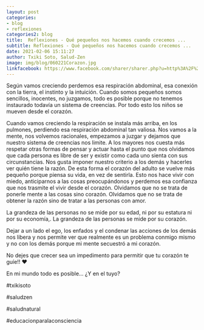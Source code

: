 ```yaml
---
layout: post
categories:
- blog
- reflexiones
categories2: blog
title:  Reflexiones - Qué pequeños nos hacemos cuando crecemos ...
subtitle: Reflexiones - Qué pequeños nos hacemos cuando crecemos ...
date: 2021-02-06 15:11:27
author: Txiki Soto, Salud-Zen
image: img/blog/060221Corazon.jpg
linkfacebook: https://www.facebook.com/sharer/sharer.php?u=http%3A%2F%2Fwww.salud-zen.com%2Fblog%2Freflexiones%2F2021%2F02%2F06%2Freflexiones-corazon.html&amp;src=sdkpreparse
---
```

Según vamos creciendo perdemos esa respiración abdominal, esa conexión con la tierra, el instinto y la intuición. Cuando somos pequeños somos sencillos, inocentes, no juzgamos, todo es posible porque no tenemos instaurado todavía un sistema de creencias. Por todo esto los niños se mueven desde el corazón.

Cuando vamos creciendo la respiración se instala más arriba, en los pulmones, perdiendo esa respiración abdominal tan valiosa. Nos vamos a la mente, nos volvemos racionales, empezamos a juzgar y dejamos que nuestro sistema de creencias nos limite. A los mayores nos cuesta más respetar otras formas de pensar y actuar hasta el punto que nos olvidamos que cada persona es libre de ser y existir como cada uno sienta con sus circunstancias. Nos gusta imponer nuestro criterio a los demás y hacerles ver quién tiene la razón. De esta forma el corazón del adulto se vuelve más pequeño porque piensa su vida, en vez de sentirla. Esto nos hace vivir con miedo, anticiparnos a las cosas preocupándonos y perdemos esa confianza que nos trasmite el vivir desde el corazón.
Olvidamos que no se trata de ponerle mente a las cosas sino corazón. Olvidamos que no se trata de obtener la razón sino de tratar a las personas con amor.  

La grandeza de las personas no se mide por su edad, ni por su estatura ni por su economía,. La grandeza de las personas se mide por su corazón.  

Dejar a un lado el ego, los enfados y el condenar las acciones de los demás nos libera y nos permite ver que realmente es un problema conmigo mismo y no con los demás porque mi mente secuestró a mi corazón.  

No dejes que crecer sea un impedimento para permitir que tu corazón te guíe!! ❤  

En mi mundo todo es posible... ¿Y en el tuyo?  

#txikisoto  

#saludzen  

#saludnatural  

#educacionparalaconsciencia  
